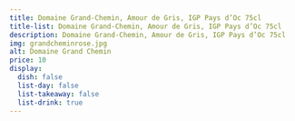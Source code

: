 ```yaml
---
title: Domaine Grand-Chemin, Amour de Gris, IGP Pays d’Oc 75cl
title-list: Domaine Grand-Chemin, Amour de Gris, IGP Pays d’Oc 75cl
description: Domaine Grand-Chemin, Amour de Gris, IGP Pays d’Oc 75cl
img: grandcheminrose.jpg
alt: Domaine Grand Chemin
price: 10
display:
  dish: false
  list-day: false
  list-takeaway: false
  list-drink: true
---
```

